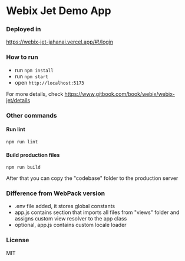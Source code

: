 Webix Jet Demo App
===================

### Deployed in 
https://webix-jet-jahanai.vercel.app/#!/login

### How to run

- run ```npm install```
- run ```npm start```
- open ```http://localhost:5173```

For more details, check https://www.gitbook.com/book/webix/webix-jet/details

### Other commands

#### Run lint

```
npm run lint
```

#### Build production files

```
npm run build
```

After that you can copy the "codebase" folder to the production server

### Difference from WebPack version

- .env file added, it stores global constants
- app.js contains section that imports all files from "views" folder and assigns custom view resolver to the app class
- optional, app.js contains custom locale loader

### License

MIT
